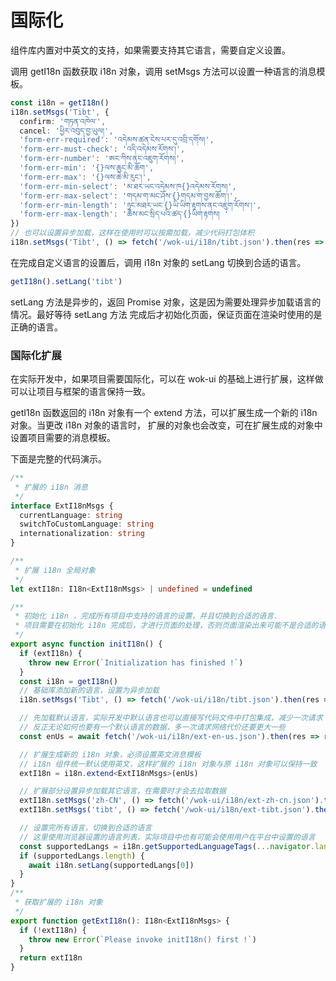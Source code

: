 # 国际化

组件库内置对中英文的支持，如果需要支持其它语言，需要自定义设置。

调用 getI18n 函数获取 i18n 对象，调用 setMsgs 方法可以设置一种语言的消息模板。

```ts
const i18n = getI18n()
i18n.setMsgs('Tibt', {
  confirm: 'གཏན་འཁེལ་',
  cancel: 'ཕྱིར་འབུད་བྱ་ཡུལ།',
  'form-err-required': 'འདེམས་ཚན་ངེས་པར་དུ་འབྲི་དགོས།',
  'form-err-must-check': 'འདི་འདེམས་རོགས་།',
  'form-err-number': 'ཨང་ཀིས་ནང་འཇུག་རོགས།',
  'form-err-min': '{}ལས་ཆུང་མི་ཆོག',
  'form-err-max': '{}ལས་ཆེ་མི་རུང་།',
  'form-err-min-select': 'མ་ཐར་ཡང་འདེམས་ཁ{}འདེམས་རོགས།',
  'form-err-max-select': 'གདམ་ག་མང་ཤོས་{}གདམ་ག་བྱས་ཆོག་།',
  'form-err-min-length': 'ཉུང་མཐར་ཡང་{}ཡི་ཡིག་རྟགས་ནང་འཇུག་རོགས་།',
  'form-err-max-length': 'ཆེས་མང་སྲིད་པའི་ཚད་{}ཡིག་རྟགས། '
})
// 也可以设置异步加载，这样在使用时可以按需加载，减少代码打包体积
i18n.setMsgs('Tibt', () => fetch('/wok-ui/i18n/tibt.json').then(res => res.json()))
```

在完成自定义语言的设置后，调用 i18n 对象的 setLang 切换到合适的语言。

```ts
getI18n().setLang('tibt')
```

setLang 方法是异步的，返回 Promise 对象，这是因为需要处理异步加载语言的情况。最好等待 setLang 方法
完成后才初始化页面，保证页面在渲染时使用的是正确的语言。

### 国际化扩展

在实际开发中，如果项目需要国际化，可以在 wok-ui 的基础上进行扩展，这样做可以让项目与框架的语言保持一致。

getI18n 函数返回的 i18n 对象有一个 extend 方法，可以扩展生成一个新的 i18n 对象。当更改 i18n 对象的语言时，
扩展的对象也会改变，可在扩展生成的对象中设置项目需要的消息模板。

下面是完整的代码演示。

```ts
/**
 * 扩展的 i18n 消息
 */
interface ExtI18nMsgs {
  currentLanguage: string
  switchToCustomLanguage: string
  internationalization: string
}

/**
 * 扩展 i18n 全局对象
 */
let extI18n: I18n<ExtI18nMsgs> | undefined = undefined

/**
 * 初始化 i18n ，完成所有项目中支持的语言的设置，并且切换到合适的语言.
 * 项目需要在初始化 i18n 完成后，才进行页面的处理，否则页面渲染出来可能不是合适的语言.
 */
export async function initI18n() {
  if (extI18n) {
    throw new Error(`Initialization has finished !`)
  }
  const i18n = getI18n()
  // 基础库添加新的语言，设置为异步加载
  i18n.setMsgs('Tibt', () => fetch('/wok-ui/i18n/tibt.json').then(res => res.json()))

  // 先加载默认语言，实际开发中默认语言也可以直接写代码文件中打包集成，减少一次请求
  // 反正无论如何也要有一个默认语言的数据，多一次请求网络代价还要更大一些
  const enUs = await fetch('/wok-ui/i18n/ext-en-us.json').then(res => res.json())

  // 扩展生成新的 i18n 对象，必须设置英文消息模板
  // i18n 组件统一默认使用英文，这样扩展的 i18n 对象与原 i18n 对象可以保持一致
  extI18n = i18n.extend<ExtI18nMsgs>(enUs)

  // 扩展部分设置异步加载其它语言，在需要时才会去拉取数据
  extI18n.setMsgs('zh-CN', () => fetch('/wok-ui/i18n/ext-zh-cn.json').then(res => res.json()))
  extI18n.setMsgs('tibt', () => fetch('/wok-ui/i18n/ext-tibt.json').then(res => res.json()))

  // 设置完所有语言，切换到合适的语言
  // 这里使用浏览器设置的语言列表，实际项目中也有可能会使用用户在平台中设置的语言
  const supportedLangs = i18n.getSupportedLanguageTags(...navigator.languages)
  if (supportedLangs.length) {
    await i18n.setLang(supportedLangs[0])
  }
}
/**
 * 获取扩展的 i18n 对象
 */
export function getExtI18n(): I18n<ExtI18nMsgs> {
  if (!extI18n) {
    throw new Error(`Please invoke initI18n() first !`)
  }
  return extI18n
}
```
